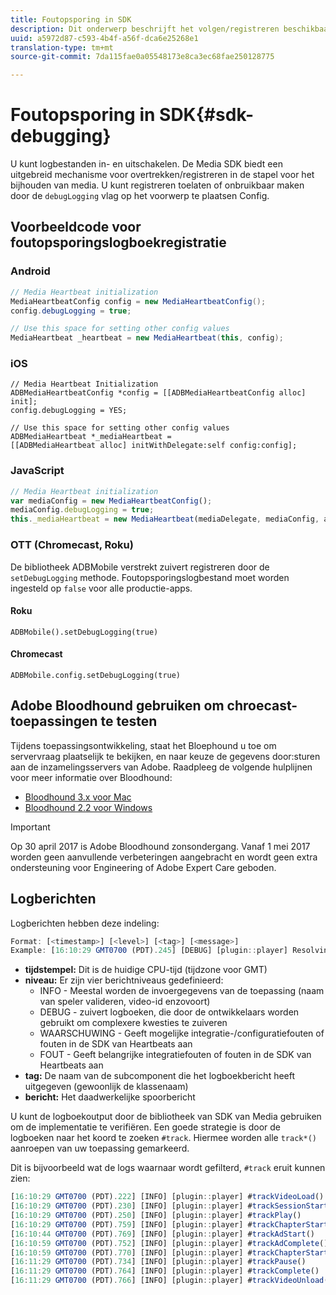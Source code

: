 ```yaml
---
title: Foutopsporing in SDK
description: Dit onderwerp beschrijft het volgen/registreren beschikbaar in Media SDK.
uuid: a5972d87-c593-4b4f-a56f-dca6e25268e1
translation-type: tm+mt
source-git-commit: 7da115fae0a05548173e8ca3ec68fae250128775

---
```



# Foutopsporing in SDK{#sdk-debugging}

U kunt logbestanden in- en uitschakelen. De Media SDK biedt een uitgebreid mechanisme voor overtrekken/registreren in de stapel voor het bijhouden van media. U kunt registreren toelaten of onbruikbaar maken door de `debugLogging` vlag op het voorwerp te plaatsen Config.

## Voorbeeldcode voor foutopsporingslogboekregistratie

### Android

```java
// Media Heartbeat initialization 
MediaHeartbeatConfig config = new MediaHeartbeatConfig(); 
config.debugLogging = true; 

// Use this space for setting other config values 
MediaHeartbeat _heartbeat = new MediaHeartbeat(this, config); 
```

### iOS

```
// Media Heartbeat Initialization 
ADBMediaHeartbeatConfig *config = [[ADBMediaHeartbeatConfig alloc] init]; 
config.debugLogging = YES; 

// Use this space for setting other config values 
ADBMediaHeartbeat *_mediaHeartbeat =  
[[ADBMediaHeartbeat alloc] initWithDelegate:self config:config]; 
```

### JavaScript

```js
// Media Heartbeat initialization 
var mediaConfig = new MediaHeartbeatConfig(); 
mediaConfig.debugLogging = true; 
this._mediaHeartbeat = new MediaHeartbeat(mediaDelegate, mediaConfig, appMeasurement); 
```

### OTT (Chromecast, Roku)

De bibliotheek ADBMobile verstrekt zuivert registreren door de `setDebugLogging` methode. Foutopsporingslogbestand moet worden ingesteld op `false` voor alle productie-apps.

#### Roku

```
ADBMobile().setDebugLogging(true)
```

#### Chromecast

```
ADBMobile.config.setDebugLogging(true)
```

## Adobe Bloodhound gebruiken om chroecast-toepassingen te testen

Tijdens toepassingsontwikkeling, staat het Bloephound u toe om servervraag plaatselijk te bekijken, en naar keuze de gegevens door:sturen aan de inzamelingsservers van Adobe. Raadpleeg de volgende hulplijnen voor meer informatie over Bloodhound:

* [Bloodhound 3.x voor Mac](https://marketing.adobe.com/resources/help/en_US/mobile/bloodhound/)
* [Bloodhound 2.2 voor Windows](https://www.google.com/url?sa=t&rct=j&q=&esrc=s&source=web&cd=3&cad=rja&uact=8&ved=0ahUKEwjil9aM87jRAhUExlQKHTYZCjoQFggoMAI&url=https%3A%2F%2Fmarketing.adobe.com%2Fresources%2Fhelp%2Fen_US%2Fmobile%2Fbloodhound_win_2x%2F&usg=AFQjCNEW-gZp1IdbifWFDgDNEaQcGlBobg&sig2=K0waTKxdMj_2kfNXdMI2yg)

>[!IMPORTANT]
>
>Op 30 april 2017 is Adobe Bloodhound zonsondergang. Vanaf 1 mei 2017 worden geen aanvullende verbeteringen aangebracht en wordt geen extra ondersteuning voor Engineering of Adobe Expert Care geboden.

## Logberichten

Logberichten hebben deze indeling:

```js
Format: [<timestamp>] [<level>] [<tag>] [<message>] 
Example: [16:10:29 GMT­0700 (PDT).245] [DEBUG] [plugin::player] Resolving qos.startupTime: 0
```

* **tijdstempel:** Dit is de huidige CPU-tijd (tijdzone voor GMT)
* **niveau:** Er zijn vier berichtniveaus gedefinieerd:
   * INFO - Meestal worden de invoergegevens van de toepassing (naam van speler valideren, video-id enzovoort)
   * DEBUG - zuivert logboeken, die door de ontwikkelaars worden gebruikt om complexere kwesties te zuiveren
   * WAARSCHUWING - Geeft mogelijke integratie-/configuratiefouten of fouten in de SDK van Heartbeats aan
   * FOUT - Geeft belangrijke integratiefouten of fouten in de SDK van Heartbeats aan
* **tag:** De naam van de subcomponent die het logboekbericht heeft uitgegeven (gewoonlijk de klassenaam)
* **bericht:** Het daadwerkelijke spoorbericht

U kunt de logboekoutput door de bibliotheek van SDK van Media gebruiken om de implementatie te verifiëren. Een goede strategie is door de logboeken naar het koord te zoeken `#track`. Hiermee worden alle `track*()` aanroepen van uw toepassing gemarkeerd.

Dit is bijvoorbeeld wat de logs waarnaar wordt gefilterd, `#track` eruit kunnen zien:

```js
[16:10:29 GMT­0700 (PDT).222] [INFO] [plugin::player] #trackVideoLoad() 
[16:10:29 GMT­0700 (PDT).230] [INFO] [plugin::player] #trackSessionStart() 
[16:10:29 GMT­0700 (PDT).250] [INFO] [plugin::player] #trackPlay() 
[16:10:29 GMT­0700 (PDT).759] [INFO] [plugin::player] #trackChapterStart() 
[16:10:44 GMT­0700 (PDT).769] [INFO] [plugin::player] #trackAdStart() 
[16:10:59 GMT­0700 (PDT).752] [INFO] [plugin::player] #trackAdComplete() 
[16:10:59 GMT­0700 (PDT).770] [INFO] [plugin::player] #trackChapterStart() 
[16:11:29 GMT­0700 (PDT).734] [INFO] [plugin::player] #trackPause() 
[16:11:29 GMT­0700 (PDT).764] [INFO] [plugin::player] #trackComplete() 
[16:11:29 GMT­0700 (PDT).766] [INFO] [plugin::player] #trackVideoUnload()
```

